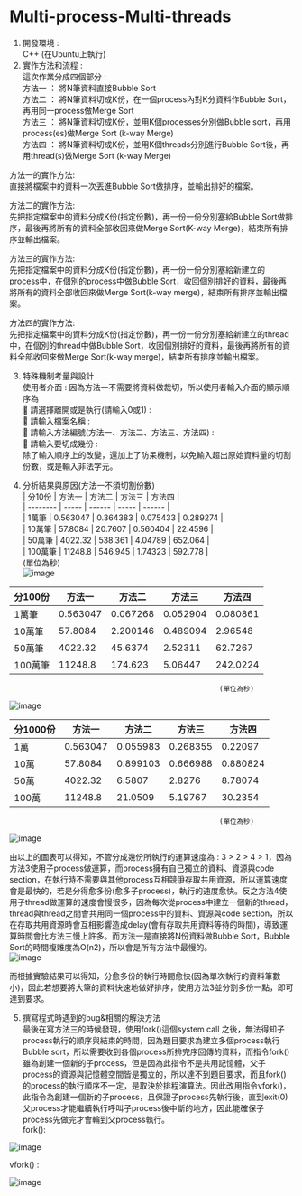 # Multi-process-Multi-threads  
1.	開發環境 :    
C++ (在Ubuntu上執行)  
2.	實作方法和流程 :  
這次作業分成四個部分 :   
方法一 ： 將N筆資料直接Bubble Sort   
方法二 ： 將N筆資料切成K份，在一個process內對K分資料作Bubble Sort，再用同一process做Merge Sort   
方法三 ： 將N筆資料切成K份，並用K個processes分別做Bubble sort，再用process(es)做Merge Sort (k-way Merge)  
方法四 ： 將N筆資料切成K份，並用K個threads分別進行Bubble Sort後，再用thread(s)做Merge Sort  (k-way Merge)  
  
方法一的實作方法:  
		直接將檔案中的資料一次丟進Bubble Sort做排序，並輸出排好的檔案。  
  
方法二的實作方法:  
		先把指定檔案中的資料分成K份(指定份數)，再一份一份分別塞給Bubble Sort做排序，最後再將所有的資料全部收回來做Merge Sort(K-way Merge)，結束所有排序並輸出檔案。  
  
方法三的實作方法:  
		先把指定檔案中的資料分成K份(指定份數)，再一份一份分別塞給新建立的process中，在個別的process中做Bubble Sort，收回個別排好的資料，最後再將所有的資料全部收回來做Merge Sort(k-way merge)，結束所有排序並輸出檔案。  
  
方法四的實作方法:  
		先把指定檔案中的資料分成K份(指定份數)，再一份一份分別塞給新建立的thread中，在個別的thread中做Bubble Sort，收回個別排好的資料，最後再將所有的資料全部收回來做Merge Sort(k-way merge)，結束所有排序並輸出檔案。  

3.	特殊機制考量與設計  
使用者介面 : 因為方法一不需要將資料做裁切，所以使用者輸入介面的顯示順序為  
	請選擇離開或是執行(請輸入0或1) :  
	請輸入檔案名稱 :    
	請輸入方法編號(方法一、方法二、方法三、方法四) :   
	請輸入要切成幾份 :   
除了輸入順序上的改變，還加上了防呆機制，以免輸入超出原始資料量的切割份數，或是輸入非法字元。  

4.	分析結果與原因(方法一不須切割份數)    
| 分10份 | 方法一 | 方法二 | 方法三 | 方法四 |   
| -------- | ----- | ------ | ----- | ------ |  
| 1萬筆 | 0.563047 | 0.364383 | 0.075433 | 0.289274 |   
| 10萬筆 | 57.8084 | 20.7607 | 0.560404 | 22.4596 |  
| 50萬筆 | 4022.32 | 538.361 | 4.04789 | 652.064 |  
| 100萬筆 | 11248.8 | 546.945 | 1.74323 | 592.778 |   
														(單位為秒)  
![image](https://user-images.githubusercontent.com/64779422/193533309-3a15583e-89e0-457a-bd0e-9e932f788c44.png)  
  
| 分100份 | 方法一 | 方法二 | 方法三 | 方法四 |  
| -------- | ----- | ------ | ----- | ------ |  
| 1萬筆 | 0.563047 | 0.067268 | 0.052904 | 0.080861 |    
| 10萬筆 | 57.8084 | 2.200146 | 0.489094 | 2.96548 |  
| 50萬筆 | 4022.32 | 45.6374 | 2.52311 | 62.7267 |   
| 100萬筆 | 11248.8 | 174.623 | 5.06447 | 242.0224 |   
														(單位為秒)  
                       
![image](https://user-images.githubusercontent.com/64779422/193533378-279a1e09-7ff2-4916-94bf-5d4c19064617.png)  

  
| 分1000份 | 方法一 | 方法二 | 方法三 | 方法四 |   
| -------- | ----- | ------ | ----- | ------ |  
| 1萬 | 0.563047 | 0.055983 | 0.268355 | 0.22097 |    
| 10萬 | 57.8084 | 0.899103 | 0.666988 | 0.880824 |   
| 50萬 | 4022.32 | 6.5807 | 2.8276 | 8.78074 |  
| 100萬 | 11248.8 | 21.0509 | 5.19767 | 30.2354 |    
														(單位為秒)  
![image](https://user-images.githubusercontent.com/64779422/193533430-badbe1d4-adcd-4136-95f7-7e277ce38721.png)  


由以上的圖表可以得知，不管分成幾份所執行的運算速度為 : 3 > 2 > 4 > 1，因為方法3使用子process做運算，而process擁有自己獨立的資料、資源與code section，在執行時不需要與其他process互相競爭存取共用資源，所以運算速度會是最快的，若是分得愈多份(愈多子process)，執行的速度愈快。反之方法4使用子thread做運算的速度會慢很多，因為每次從process中建立一個新的thread，thread與thread之間會共用同一個process中的資料、資源與code section，所以在存取共用資源時會互相影響造成delay(會有存取共用資料等待的時間)，導致運算時間會比方法三慢上許多。而方法一是直接將N份資料做Bubble Sort，Bubble Sort的時間複雜度為O(n2)，所以會是所有方法中最慢的。  
![image](https://user-images.githubusercontent.com/64779422/193533464-27cb0e08-6e6e-40d4-b214-0b4ceb3cc2ee.png)  

   
  
而根據實驗結果可以得知，分愈多份的執行時間愈快(因為單次執行的資料筆數小)，因此若想要將大筆的資料快速地做好排序，使用方法3並分割多份一點，即可達到要求。  
  
5.	撰寫程式時遇到的bug&相關的解決方法  
最後在寫方法三的時候發現，使用fork()這個system call 之後，無法得知子process執行的順序與結束的時間，因為題目要求為建立多個process執行Bubble sort，所以需要收到各個process所排完序回傳的資料，而指令fork()雖為創建一個新的子process，但是因為此指令不是共用記憶體，父子process的資源與記憶體空間皆是獨立的，所以達不到題目要求，而且fork()的process的執行順序不一定，是取決於排程演算法。因此改用指令vfork()，此指令為創建一個新的子process，且保證子process先執行後，直到exit(0)父process才能繼續執行呼叫子process後中斷的地方，因此能確保子process先做完才會輪到父process執行。  
fork():  
   
![image](https://user-images.githubusercontent.com/64779422/193533518-332d2bfd-af17-449f-b921-0a3a8c32295c.png)  
  
vfork() :  
   
![image](https://user-images.githubusercontent.com/64779422/193533568-5458a21a-2ccf-4fe7-a332-ddf0e78b1d8d.png)  

